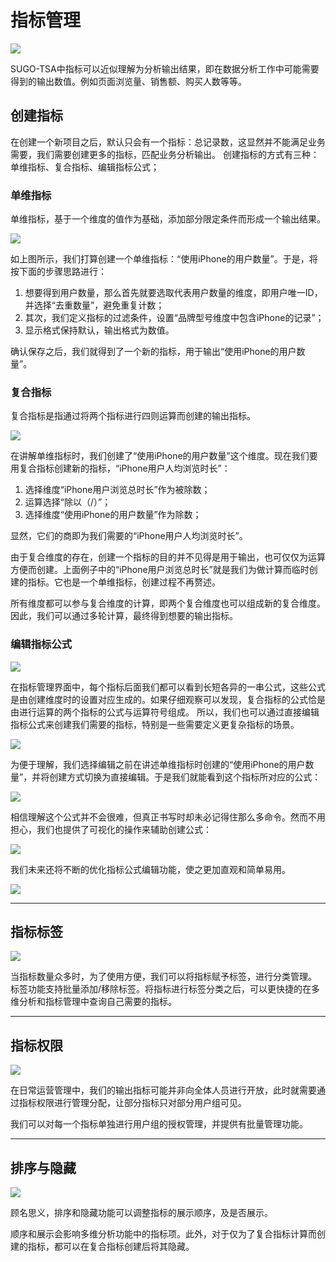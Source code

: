 # 指标管理
![](/assets/indicator-management/1-1.png)

SUGO-TSA中指标可以近似理解为分析输出结果，即在数据分析工作中可能需要得到的输出数值。例如页面浏览量、销售额、购买人数等等。

## 创建指标

在创建一个新项目之后，默认只会有一个指标：总记录数，这显然并不能满足业务需要，我们需要创建更多的指标，匹配业务分析输出。
创建指标的方式有三种：单维指标、复合指标、编辑指标公式；

### 单维指标 <span id = "anchor-1"></span>

单维指标，基于一个维度的值作为基础，添加部分限定条件而形成一个输出结果。

![](/assets/indicator-management/2-1.png)

如上图所示，我们打算创建一个单维指标：“使用iPhone的用户数量”。于是，将按下面的步骤思路进行：
1.	想要得到用户数量，那么首先就要选取代表用户数量的维度，即用户唯一ID，并选择“去重数量”，避免重复计数；
2.	其次，我们定义指标的过滤条件，设置“品牌型号维度中包含iPhone的记录”；
3.	显示格式保持默认，输出格式为数值。

确认保存之后，我们就得到了一个新的指标，用于输出“使用iPhone的用户数量”。

### 复合指标 <span id = "anchor-2"></span>

复合指标是指通过将两个指标进行四则运算而创建的输出指标。

![](/assets/indicator-management/2-2.png)

在讲解单维指标时，我们创建了“使用iPhone的用户数量”这个维度。现在我们要用复合指标创建新的指标，“iPhone用户人均浏览时长”：
1.	选择维度“iPhone用户浏览总时长”作为被除数；
2.	运算选择“除以（/）”；
3.	选择维度“使用iPhone的用户数量”作为除数；

显然，它们的商即为我们需要的“iPhone用户人均浏览时长”。

由于复合维度的存在，创建一个指标的目的并不见得是用于输出，也可仅仅为运算方便而创建。上面例子中的“iPhone用户浏览总时长”就是我们为做计算而临时创建的指标。它也是一个单维指标，创建过程不再赘述。

所有维度都可以参与复合维度的计算，即两个复合维度也可以组成新的复合维度。因此，我们可以通过多轮计算，最终得到想要的输出指标。

### 编辑指标公式 <span id = "anchor-3"></span>
![](/assets/indicator-management/2-3.png)

在指标管理界面中，每个指标后面我们都可以看到长短各异的一串公式，这些公式是由创建维度时的设置对应生成的。如果仔细观察可以发现，复合指标的公式恰是由进行运算的两个指标的公式与运算符号组成。
所以，我们也可以通过直接编辑指标公式来创建我们需要的指标，特别是一些需要定义更复杂指标的场景。

![](/assets/indicator-management/2-4.png)

为便于理解，我们选择编辑之前在讲述单维指标时创建的“使用iPhone的用户数量”，并将创建方式切换为直接编辑。于是我们就能看到这个指标所对应的公式：

![](/assets/indicator-management/2-5.png)

相信理解这个公式并不会很难，但真正书写时却未必记得住那么多命令。然而不用担心，我们也提供了可视化的操作来辅助创建公式：

![](/assets/indicator-management/2-6.png)

我们未来还将不断的优化指标公式编辑功能，使之更加直观和简单易用。

![](/assets/indicator-management/2-7.png)

***

## 指标标签  <span id = "anchor-4"></span>

![](/assets/indicator-management/3-1.png)

当指标数量众多时，为了使用方便，我们可以将指标赋予标签，进行分类管理。
标签功能支持批量添加/移除标签。将指标进行标签分类之后，可以更快捷的在多维分析和指标管理中查询自己需要的指标。

***

## 指标权限 <span id = "anchor-5"></span>

![](/assets/indicator-management/3-2.png)

在日常运营管理中，我们的输出指标可能并非向全体人员进行开放，此时就需要通过指标权限进行管理分配，让部分指标只对部分用户组可见。

我们可以对每一个指标单独进行用户组的授权管理，并提供有批量管理功能。

***

## 排序与隐藏 <span id = "anchor-6"></span>

![](/assets/indicator-management/3-3.png)

顾名思义，排序和隐藏功能可以调整指标的展示顺序，及是否展示。

顺序和展示会影响多维分析功能中的指标项。此外，对于仅为了复合指标计算而创建的指标，都可以在复合指标创建后将其隐藏。
